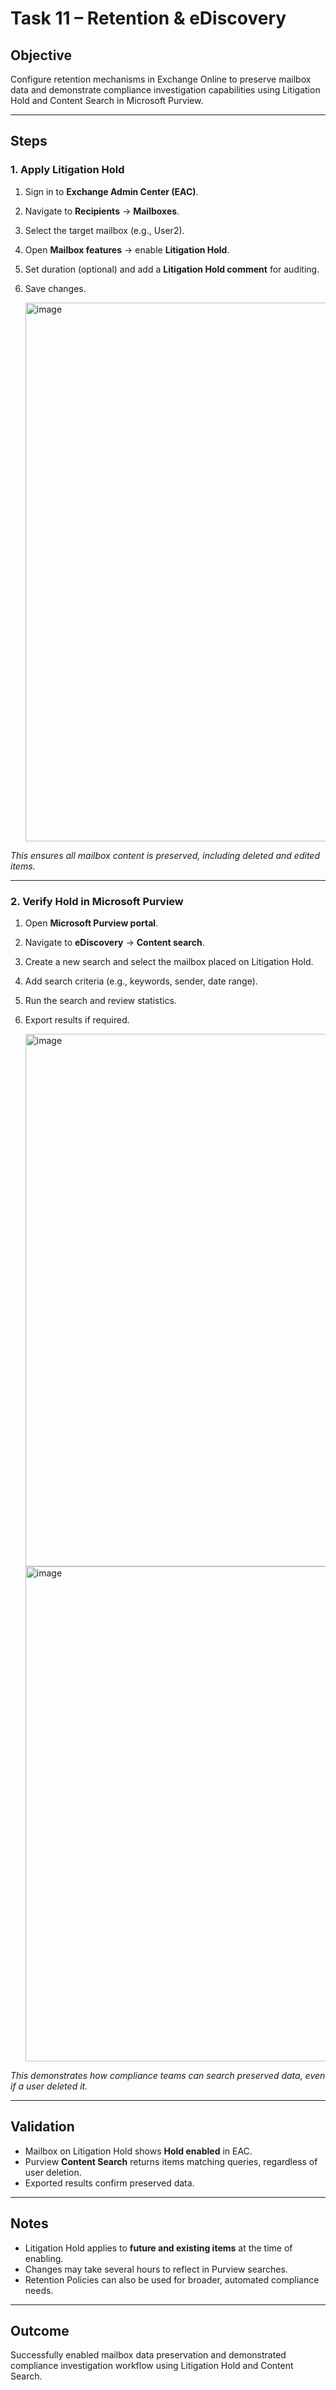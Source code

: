 # Task 11 – Retention & eDiscovery

## Objective
Configure retention mechanisms in Exchange Online to preserve mailbox data and demonstrate compliance investigation capabilities using Litigation Hold and Content Search in Microsoft Purview.

---

## Steps

### 1. Apply Litigation Hold
1. Sign in to **Exchange Admin Center (EAC)**.
2. Navigate to **Recipients** → **Mailboxes**.
3. Select the target mailbox (e.g., User2).
4. Open **Mailbox features** → enable **Litigation Hold**.
5. Set duration (optional) and add a **Litigation Hold comment** for auditing.
6. Save changes.

    <img width="1918" height="862" alt="image" src="https://github.com/user-attachments/assets/87d5e783-aba8-44c0-ac2d-dfa6d129d8a3" />

 *This ensures all mailbox content is preserved, including deleted and edited items.*

---

### 2. Verify Hold in Microsoft Purview
1. Open **Microsoft Purview portal**.
2. Navigate to **eDiscovery** → **Content search**.
3. Create a new search and select the mailbox placed on Litigation Hold.
4. Add search criteria (e.g., keywords, sender, date range).
5. Run the search and review statistics.
6. Export results if required.

    <img width="1802" height="852" alt="image" src="https://github.com/user-attachments/assets/ae928160-9c78-4622-a951-9aab96504d89" />

    <img width="1802" height="792" alt="image" src="https://github.com/user-attachments/assets/014631f3-e095-45a0-8b6d-a9e3a2418b21" />

 *This demonstrates how compliance teams can search preserved data, even if a user deleted it.*

---

## Validation
- Mailbox on Litigation Hold shows **Hold enabled** in EAC.
- Purview **Content Search** returns items matching queries, regardless of user deletion.
- Exported results confirm preserved data.

---

## Notes
- Litigation Hold applies to **future and existing items** at the time of enabling.
- Changes may take several hours to reflect in Purview searches.
- Retention Policies can also be used for broader, automated compliance needs.

---

## Outcome
Successfully enabled mailbox data preservation and demonstrated compliance investigation workflow using Litigation Hold and Content Search.
